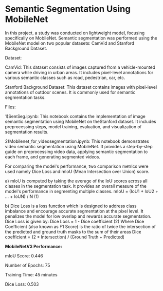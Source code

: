 # Semantic Segmentation Using MobileNet
In this project, a study was conducted on lightweight model, focusing specifically on MobileNet. Semantic segmentation was performed using the MobileNet model on two popular datasets: CamVid and Stanford Background Dataset.

Dataset:

CamVid: This dataset consists of images captured from a vehicle-mounted camera while driving in urban areas. It includes pixel-level annotations for various semantic classes such as road, pedestrian, car, etc.

Stanford Background Dataset: This dataset contains images with pixel-level annotations of outdoor scenes. It is commonly used for semantic segmentation tasks.

Files:

1)SemSeg.ipynb:
This notebook contains the implementation of image semantic segmentation using MobileNet on theStanford dataset. It includes preprocessing steps, model training, evaluation, and visualization of segmentation results.

2)Mobilenet_for_videosegmentation.ipynb:
This notebook demonstrates video semantic segmentation using MobileNet. It provides a step-by-step guide on preprocessing video data, applying semantic segmentation to each frame, and generating segmented videos.


For comparing the model's performance, two comparison metrics were used namely Dice Loss and mIoU (Mean Intersection over Union) score.

a) mIoU is computed by taking the average of the IoU scores across all classes in the 
segmentation task. It provides an overall measure of the model's performance in segmenting 
multiple classes.
mIoU = (IoU1 + IoU2 + ... + IoUN) / N (1)

b) Dice Loss is a loss function which is designed to address class imbalance and encourage 
accurate segmentation at the pixel level. It penalizes the model for low overlap and rewards 
accurate segmentation.
Dice Loss is given by:
Dice Loss = 1 - Dice coefficient (2)
Where Dice Coefficient (also known as F1 Score) is the ratio of twice the intersection of the 
predicted and ground truth masks to the sum of their areas
Dice coefficient = (2 * Intersection) / (Ground Truth + Predicted) 

**MobileNetV3 Performance:**

mIoU Score: 0.446

Number of Epochs: 75

Training Time: 45 minutes

Dice Loss: 0.503
